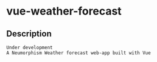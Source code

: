 # vue-weather-forecast

## Description
```
Under development
A Neumorphism Weather forecast web-app built with Vue
```



